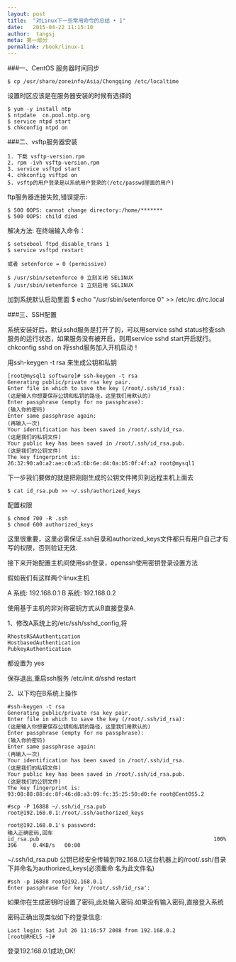 ```yaml
---
layout: post
title:  "对Linux下一些常用命令的总结 • 1"
date:   2015-04-22 11:15:10
author:  tangsj
meta: 第一部分
permalink: /book/linux-1
---
```


###一、CentOS 服务器时间同步

    $ cp /usr/share/zoneinfo/Asia/Chongqing /etc/localtime   

设置时区应该是在服务器安装的时候有选择的

    $ yum -y install ntp
    $ ntpdate  cn.pool.ntp.org
    $ service ntpd start
    $ chkconfig ntpd on

###二、vsftp服务器安装

    1. 下载 vsftp-version.rpm
    2. rpm -ivh vsftp-version.rpm
    3. service vsftpd start
    4. chkconfig vsftpd on
    5. vsftp的用户登录是以系统用户登录的(/etc/passwd里面的用户)

ftp服务器连接失败,错误提示:

    $ 500 OOPS: cannot change directory:/home/*******
    $ 500 OOPS: child died

解决方法:
在终端输入命令：

    $ setsebool ftpd_disable_trans 1
    $ service vsftpd restart

    或者 setenforce = 0 (permissive)

    $ /usr/sbin/setenforce 0 立刻关闭 SELINUX
    $ /usr/sbin/setenforce 1 立刻启用 SELINUX

加到系统默认启动里面
    $ echo "/usr/sbin/setenforce 0" >> /etc/rc.d/rc.local

###三、SSH配置

系统安装好后，默认sshd服务是打开了的，可以用service sshd status检查ssh服务的运行状态，如果服务没有被开启，则用service sshd start开启就行。chkconfig sshd on 将sshd服务加入开机启动！

用ssh-keygen -t rsa 来生成公钥和私钥

    [root@mysql1 software]# ssh-keygen -t rsa
    Generating public/private rsa key pair.
    Enter file in which to save the key (/root/.ssh/id_rsa):
    (这是输入你想要保存公钥和私钥的路径，这里我们用默认的)
    Enter passphrase (empty for no passphrase):
    (输入你的密码)
    Enter same passphrase again:
    (再输入一次)
    Your identification has been saved in /root/.ssh/id_rsa.
    (这是我们的私钥文件)
    Your public key has been saved in /root/.ssh/id_rsa.pub.
    (这是我们的公钥文件)
    The key fingerprint is:
    26:32:90:a0:a2:ae:c0:a5:6b:6e:d4:0a:b5:0f:4f:a2 root@mysql1

下一步我们要做的就是把刚刚生成的公钥文件拷贝到远程主机上面去
    
    $ cat id_rsa.pub >> ~/.ssh/authorized_keys

配置权限
    
    $ chmod 700 -R .ssh
    $ chmod 600 authorized_keys

这里很重要，这里必需保证.ssh目录和authorized_keys文件都只有用户自己才有写的权限，否则验证无效.

接下来开始配置主机间使用ssh登录，openssh使用密钥登录设置方法

假如我们有这样两个linux主机

A 系统: 192.168.0.1
B 系统: 192.168.0.2

使用基于主机的非对称密钥方式从B直接登录A.

1、修改A系统上的/etc/ssh/sshd_config,将

    RhostsRSAAuthentication
    HostbasedAuthentication
    PubkeyAuthentication

都设置为 yes

保存退出,重启ssh服务 /etc/init.d/sshd restart

2、以下均在B系统上操作

    #ssh-keygen -t rsa
    Generating public/private rsa key pair.
    Enter file in which to save the key (/root/.ssh/id_rsa):   
    (这是输入你想要保存公钥和私钥的路径，这里我们用默认的)
    Enter passphrase (empty for no passphrase):                
    (输入你的密码)
    Enter same passphrase again:                               
    (再输入一次)
    Your identification has been saved in /root/.ssh/id_rsa.   
    (这是我们的私钥文件)
    Your public key has been saved in /root/.ssh/id_rsa.pub.   
    (这是我们的公钥文件)
    The key fingerprint is:
    93:08:88:88:dc:8f:46:d8:a3:09:fc:35:25:50:d0:fe root@CentOS5.2
    
    #scp -P 16888 ~/.ssh/id_rsa.pub  root@192.168.0.1:/root/.ssh/authorized_keys

    root@192.168.0.1's password:
    输入正确密码,回车
    id_rsa.pub                                                       100%  396     0.4KB/s   00:00
 
~/.ssh/id_rsa.pub 公钥已经安全传输到192.168.0.1这台机器上的/root/.ssh/目录下并命名为authorized_keys(必须重命
名为此文件名)

    #ssh -p 16888 root@192.168.0.1
    Enter passphrase for key '/root/.ssh/id_rsa':  

如果你在生成密钥时设置了密码,此处输入密码.如果没有输入密码,直接登入系统

密码正确出现类似如下的登录信息:

    Last login: Sat Jul 26 11:16:57 2008 from 192.168.0.2
    [root@RHEL5 ~]#

登录192.168.0.1成功,OK!

